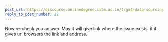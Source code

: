 ```yaml
---
post_url: https://discourse.onlinedegree.iitm.ac.in/t/ga4-data-sourcing-discussion-thread-tds-jan-2025/165959/74
reply_to_post_number: 27
---
```

Now re-check you answer. May it will give link where the issue exists. if it gives url browsers the link and address.